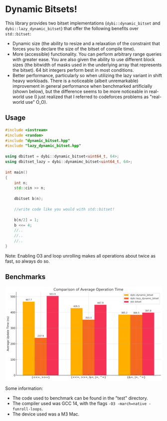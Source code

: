 
# Dynamic Bitsets!

This library provides two bitset implementations (`dybi::dynamic_bitset` and `dybi::lazy_dynamic_bitset`) that offer the following benefits over `std::bitset`:

- Dynamic size (the ability to resize and a relaxation of the constraint that forces you to declare the size of the bitset of compile time).
- More (accessible) functionality. You can perform arbitrary range queries with greater ease. You are also given the ability to use different block sizes (the bitwidth of masks used in the underlying array that represents the bitset). 64 bit integers perform best in most conditions.
- Better performance, particularly so when utilizing the lazy variant in shift heavy workloads. There is a noticeable (albeit unremarkable) improvement in general performance when benchmarked artificially (shown below), but the difference seems to be more noticeable in real-world use (I just realized that I referred to codeforces problems as "real-world use" O_O). 

## Usage

```cpp
#include <iostream>
#include <random>
#include "dynamic_bitset.hpp"
#include "lazy_dynamic_bitset.hpp"

using dbitset = dybi::dynamic_bitset<uint64_t, 64>;
using dbitset_lazy = dybi::dynamimc_bitset<uint64_t, 64>;

int main()
{
    int n;
    std::cin >> n;

    dbitset b(n);
 
    //write code like you would with std::bitset!

    b[n/2] = 1;
    b <<= 4;
    //..
    //..
    //..
}
```

Note: Enabling O3 and loop unrolling makes all operations about twice as fast, so always do so.

## Benchmarks

![visual](misc/graph.png)

Some information:
- The code used to benchmark can be found in the "test" directory.
- The compiler used was GCC 14, with the flags `-O3 -march=native -funroll-loops`.
- The device used was a M3 Mac.